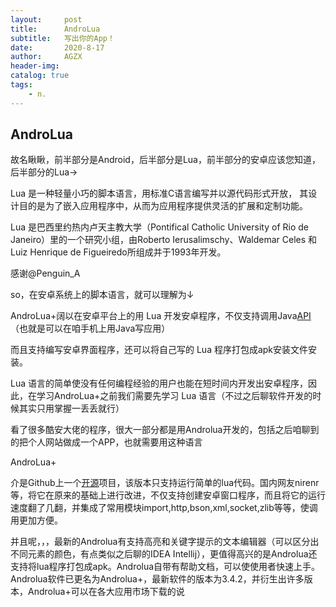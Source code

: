 ```yaml
---
layout:     post
title:      AndroLua
subtitle:   写出你的App！
date:       2020-8-17
author:     AGZX
header-img: 
catalog: true
tags:
    - n.
---
```




## AndroLua

故名瞅瞅，前半部分是Android，后半部分是Lua，前半部分的安卓应该您知道，后半部分的Lua→

Lua 是一种轻量小巧的脚本语言，用标准C语言编写并以源代码形式开放， 其设计目的是为了嵌入应用程序中，从而为应用程序提供灵活的扩展和定制功能。

Lua 是巴西里约热内卢天主教大学（Pontifical Catholic University of Rio de Janeiro）里的一个研究小组，由Roberto Ierusalimschy、Waldemar Celes 和 Luiz Henrique de Figueiredo所组成并于1993年开发。

感谢@Penguin_A

so，在安卓系统上的脚本语言，就可以理解为↓

AndroLua+阔以在安卓平台上的用 Lua 开发安卓程序，不仅支持调用Java[API](https://mp.weixin.qq.com/s?__biz=MzI4Nzc2MzA3OQ==&mid=2247484751&idx=2&sn=57b508091df008626e97701e20823d15&scene=21#wechat_redirect)（也就是可以在咱手机上用Java写应用）

而且支持编写安卓界面程序，还可以将自己写的 Lua 程序打包成apk安装文件安装。

Lua 语言的简单使没有任何编程经验的用户也能在短时间内开发出安卓程序，因此，在学习AndroLua+之前我们需要先学习 Lua 语言（不过之后聊软件开发的时候其实只用掌握一丢丢就行）

看了很多酷安大佬的程序，很大一部分都是用Androlua开发的，包括之后咱聊到的把个人网站做成一个APP，也就需要用这种语言

AndroLua+

介是Github上一个[开源](https://mp.weixin.qq.com/s?__biz=MzI4Nzc2MzA3OQ==&mid=2247483869&idx=2&sn=942ca99c2926af50fd37ce5049c954fd&scene=21#wechat_redirect)项目，该版本只支持运行简单的lua代码。国内网友nirenr等，将它在原来的基础上进行改进，不仅支持创建安卓窗口程序，而且将它的运行速度翻了几翻，并集成了常用模块import,http,bson,xml,socket,zlib等等，使调用更加方便。

并且呢，，，最新的Androlua有支持高亮和关键字提示的文本编辑器（可以区分出不同元素的颜色，有点类似之后聊的IDEA Intellij），更值得高兴的是Androlua还支持将lua程序打包成apk。Androlua自带有帮助文档，可以使使用者快速上手。Androlua软件已更名为Androlua+，最新软件的版本为3.4.2，并衍生出许多版本，Androlua+可以在各大应用市场下载的说

